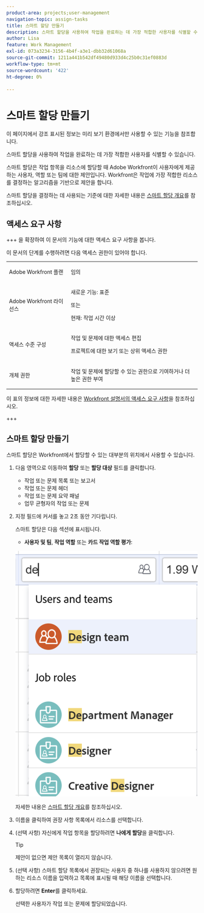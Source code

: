 ```yaml
---
product-area: projects;user-management
navigation-topic: assign-tasks
title: 스마트 할당 만들기
description: 스마트 할당을 사용하여 작업을 완료하는 데 가장 적합한 사용자를 식별할 수 있습니다. 스마트 할당은 작업에 가장 적합한 리소스를 결정하는 알고리즘을 기반으로 작업 항목을 리소스에 할당할 때 Adobe Workfront이 사용자에게 제공하는 사용자, 역할 또는 팀에 대한 제안입니다. 스마트 할당에 대한 자세한 내용은 스마트 할당 개요를 참조하십시오.
author: Lisa
feature: Work Management
exl-id: 073a3234-3156-4b4f-a3e1-dbb32d61068a
source-git-commit: 1211a441b542df49480d933d4c25b0c31ef0883d
workflow-type: tm+mt
source-wordcount: '422'
ht-degree: 0%

---
```


# 스마트 할당 만들기

<!--Audited: 07/2024-->

<!--keep the yellow around the Rate card job roles and the Preview intro for those-->

<span class="preview">이 페이지에서 강조 표시된 정보는 미리 보기 환경에서만 사용할 수 있는 기능을 참조합니다.</span>

<!--<span class="preview">For information about fast releases, see [Enable or disable fast releases for your organization](/help/quicksilver/administration-and-setup/set-up-workfront/configure-system-defaults/enable-fast-release-process.md).</span>

<span class="preview"> This functionality will be removed from the Production environment for customers who enabled fast release with the 25.1 release in January 2025. For information about the 25.1 release, see [First Quarter 2025 release overview](/help/quicksilver/product-announcements/product-releases/25-q1-release-activity/25-q1-release-overview.md). -->

스마트 할당을 사용하여 작업을 완료하는 데 가장 적합한 사용자를 식별할 수 있습니다.

스마트 할당은 작업 항목을 리소스에 할당할 때 Adobe Workfront이 사용자에게 제공하는 사용자, 역할 또는 팀에 대한 제안입니다. Workfront은 작업에 가장 적합한 리소스를 결정하는 알고리즘을 기반으로 제안을 합니다.

<!--<span class="preview">There are two separate algorithms in Workfront that calculate smart assignments that work differently for tasks and for issues.</span> -->

스마트 할당을 결정하는 데 사용되는 기준에 대한 자세한 내용은 [스마트 할당 개요](/help/quicksilver/manage-work/tasks/assign-tasks/smart-assignments.md)를 참조하십시오.

## 액세스 요구 사항

+++ 을 확장하여 이 문서의 기능에 대한 액세스 요구 사항을 봅니다.

이 문서의 단계를 수행하려면 다음 액세스 권한이 있어야 합니다.

<table style="table-layout:auto"> 
 <col> 
 <col> 
 <tbody> 
  <tr> 
   <td role="rowheader">Adobe Workfront 플랜</td> 
   <td> <p>임의</p> </td> 
  </tr> 
  <tr> 
   <td role="rowheader">Adobe Workfront 라이선스</td> 
   <td> <p>새로운 기능: 표준</p>
      또는
      <p>현재: 작업 시간 이상</p> </td> 
  </tr> 
  <tr> 
   <td role="rowheader">액세스 수준 구성</td> 
   <td> <p>작업 및 문제에 대한 액세스 편집</p> <p>프로젝트에 대한 보기 또는 상위 액세스 권한</p>  </td> 
  </tr> 
  <tr> 
   <td role="rowheader">개체 권한</td> 
   <td> <p>작업 및 문제에 할당할 수 있는 권한으로 기여하거나 더 높은 권한 부여</p> </td> 
  </tr> 
 </tbody> 
</table>

이 표의 정보에 대한 자세한 내용은 [Workfront 설명서의 액세스 요구 사항](/help/quicksilver/administration-and-setup/add-users/access-levels-and-object-permissions/access-level-requirements-in-documentation.md)을 참조하십시오.

+++

## 스마트 할당 만들기

스마트 할당은 Workfront에서 할당할 수 있는 대부분의 위치에서 사용할 수 있습니다.

1. 다음 영역으로 이동하여 **할당** 또는 **할당 대상** 필드를 클릭합니다.

   * 작업 또는 문제 목록 또는 보고서
   * 작업 또는 문제 헤더
   * 작업 또는 문제 요약 패널
   * 업무 균형자의 작업 또는 문제
     <!--* <span class="preview">A New Task</span> or New Issue box, as you add <span class="preview">a new task</span> or issue to a project-->

1. 지정 필드에 커서를 놓고 2초 동안 기다립니다.

   <!--For issues, the smart assignments display in the following sections: 
      * **Users and teams**
      * **Job roles**
        ![](assets/smart-assignments-issue-header.png)-->

   스마트 할당은 다음 섹션에 표시됩니다<!--, depending on which phase of the algorithm's calculation identified the assignments-->.

   <!--* <span class="preview">**Suggested assignments**: Displays assignments identified in the first phase of the task smart assignment algorithm.</span> -->
   * **사용자 및 팀**, **작업 역할** 또는 <span class="preview">**카드 작업 역할 평가**</span>: <!--Assignments identified in the second phase of the task smart assignment's algorithm calculation.-->

   ![작업 목록의 스마트 할당 예](assets/smart-assignments-task-list.png)

   자세한 내용은 [스마트 할당 개요](../../../manage-work/tasks/assign-tasks/smart-assignments.md)를 참조하십시오.

1. 이름을 클릭하여 권장 사항 목록에서 리소스를 선택합니다.

1. (선택 사항) 자신에게 작업 항목을 할당하려면 **나에게 할당**&#x200B;을 클릭합니다.

   >[!TIP]
   >
   >제안이 없으면 제안 목록이 열리지 않습니다.

1. (선택 사항) 스마트 할당 목록에서 권장되는 사용자 중 하나를 사용하지 않으려면 원하는 리소스 이름을 입력하고 목록에 표시될 때 해당 이름을 선택합니다.
1. 할당하려면 **Enter**&#x200B;를 클릭하세요.

   선택한 사용자가 작업 또는 문제에 할당되었습니다.
